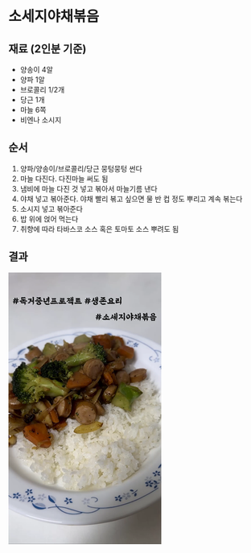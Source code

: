# 소세지야채볶음 #

## 재료 (2인분 기준) ##

* 양송이 4알
* 양파 1알
* 브로콜리 1/2개
* 당근 1개
* 마늘 6쪽
* 비엔나 소시지


## 순서 ##

1. 양파/양송이/브로콜리/당근 뭉텅뭉텅 썬다
1. 마늘 다진다. 다진마늘 써도 됨
1. 냄비에 마늘 다진 것 넣고 볶아서 마늘기름 낸다
1. 야채 넣고 볶아준다. 야채 빨리 볶고 싶으면 물 반 컵 정도 뿌리고 계속 볶는다
1. 소시지 넣고 볶아준다
1. 밥 위에 얹어 먹는다
1. 취향에 따라 타바스코 소스 혹은 토마토 소스 뿌려도 됨


## 결과 ##

[![소시지야채볶음](./images/소시지야채볶음.png)](https://youtube.com/shorts/y7452oMjv8c?feature=share)

